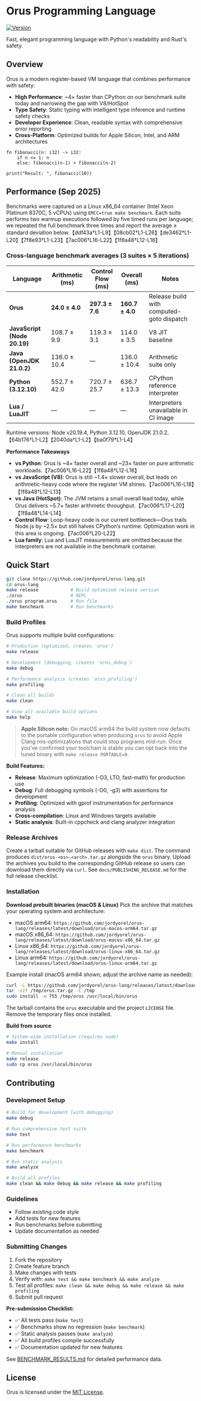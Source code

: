 # Orus Programming Language

[![Version](https://img.shields.io/badge/version-0.6.0-blue.svg)](CHANGELOG.md)

Fast, elegant programming language with Python's readability and Rust's safety.

## Overview

Orus is a modern register-based VM language that combines performance with safety:
- **High Performance**: ~4× faster than CPython on our benchmark suite today and narrowing the gap with V8/HotSpot
- **Type Safety**: Static typing with intelligent type inference and runtime safety checks
- **Developer Experience**: Clean, readable syntax with comprehensive error reporting
- **Cross-Platform**: Optimized builds for Apple Silicon, Intel, and ARM architectures

```orus
fn fibonacci(n: i32) -> i32:
    if n <= 1: n
    else: fibonacci(n-1) + fibonacci(n-2)

print("Result: ", fibonacci(10))
```

## Performance (Sep 2025)

Benchmarks were captured on a Linux x86_64 container (Intel Xeon Platinum 8370C, 5 vCPUs) using `EMCC=true make benchmark`. Each suite performs two warmup executions followed by five timed runs per language; we repeated the full benchmark three times and report the average ± standard deviation below.【ddf43a†L1-L9】【08cb02†L1-L26】【de3462†L1-L20】【7f8e93†L1-L23】【7ac006†L16-L22】【1f8a48†L12-L16】

### Cross-language benchmark averages (3 suites × 5 iterations)

| Language | **Arithmetic (ms)** | **Control Flow (ms)** | **Overall (ms)** | Notes |
|----------|--------------------|-----------------------|------------------|-------|
| **Orus** | **24.0 ± 4.0** | **297.3 ± 7.6** | **160.7 ± 4.0** | Release build with computed-goto dispatch |
| **JavaScript (Node 20.19)** | 108.7 ± 9.9 | 119.3 ± 3.1 | 114.0 ± 3.5 | V8 JIT baseline |
| **Java (OpenJDK 21.0.2)** | 136.0 ± 10.4 | — | 136.0 ± 10.4 | Arithmetic suite only |
| **Python (3.12.10)** | 552.7 ± 42.0 | 720.7 ± 25.7 | 636.7 ± 13.3 | CPython reference interpreter |
| **Lua / LuaJIT** | — | — | — | Interpreters unavailable in CI image |

Runtime versions: Node v20.19.4, Python 3.12.10, OpenJDK 21.0.2.【64b176†L1-L2】【2040da†L1-L2】【ba0f79†L1-L4】

**Performance Takeaways**
- **vs Python**: Orus is ~4× faster overall and ~23× faster on pure arithmetic workloads.【7ac006†L16-L22】【1f8a48†L12-L16】
- **vs JavaScript (V8)**: Orus is still ~1.4× slower overall, but leads on arithmetic-heavy code where the register VM shines.【7ac006†L16-L18】【1f8a48†L12-L13】
- **vs Java (HotSpot)**: The JVM retains a small overall lead today, while Orus delivers ~5.7× faster arithmetic throughput.【7ac006†L17-L20】【1f8a48†L14-L14】
- **Control Flow**: Loop-heavy code is our current bottleneck—Orus trails Node.js by ~2.5× but still halves CPython’s runtime. Optimization work in this area is ongoing.【7ac006†L20-L22】
- **Lua family**: Lua and LuaJIT measurements are omitted because the interpreters are not available in the benchmark container.

## Quick Start

```bash
git clone https://github.com/jordyorel/orus-lang.git
cd orus-lang
make release            # Build optimized release version
./orus                  # REPL
./orus program.orus     # Run file
make benchmark          # Run benchmarks
```

### Build Profiles

Orus supports multiple build configurations:

```bash
# Production (optimized, creates 'orus')
make release

# Development (debugging, creates 'orus_debug')  
make debug

# Performance analysis (creates 'orus_profiling')
make profiling

# Clean all builds
make clean

# View all available build options
make help
```

> **Apple Silicon note:** On macOS arm64 the build system now defaults to the
> portable configuration when producing `orus` to avoid Apple Clang
> mis-optimizations that could stop programs mid-run. Once you've confirmed your
> toolchain is stable you can opt back into the tuned binary with
> `make release PORTABLE=0`.

**Build Features:**
- **Release**: Maximum optimization (-O3, LTO, fast-math) for production use
- **Debug**: Full debugging symbols (-O0, -g3) with assertions for development
- **Profiling**: Optimized with gprof instrumentation for performance analysis
- **Cross-compilation**: Linux and Windows targets available
- **Static analysis**: Built-in cppcheck and clang analyzer integration

### Release Archives

Create a tarball suitable for GitHub releases with `make dist`. The command produces `dist/orus-<os>-<arch>.tar.gz` alongside the `orus` binary. Upload the archives you build to the corresponding GitHub release so users can download them directly via `curl`. See `docs/PUBLISHING_RELEASE.md` for the full release checklist.

### Installation

**Download prebuilt binaries (macOS & Linux)**
Pick the archive that matches your operating system and architecture:
- macOS arm64: `https://github.com/jordyorel/orus-lang/releases/latest/download/orus-macos-arm64.tar.gz`
- macOS x86_64: `https://github.com/jordyorel/orus-lang/releases/latest/download/orus-macos-x86_64.tar.gz`
- Linux x86_64: `https://github.com/jordyorel/orus-lang/releases/latest/download/orus-linux-x86_64.tar.gz`
- Linux arm64: `https://github.com/jordyorel/orus-lang/releases/latest/download/orus-linux-arm64.tar.gz`

Example install (macOS arm64 shown; adjust the archive name as needed):
```bash
curl -L https://github.com/jordyorel/orus-lang/releases/latest/download/orus-macos-arm64.tar.gz -o /tmp/orus.tar.gz
tar -xzf /tmp/orus.tar.gz -C /tmp
sudo install -m 755 /tmp/orus /usr/local/bin/orus
```

The tarball contains the `orus` executable and the project `LICENSE` file. Remove the temporary files once installed.

**Build from source**
```bash
# System-wide installation (requires sudo)
make install

# Manual installation
make release
sudo cp orus /usr/local/bin/orus
```

## Contributing

### Development Setup
```bash
# Build for development (with debugging)
make debug

# Run comprehensive test suite
make test

# Run performance benchmarks  
make benchmark

# Run static analysis
make analyze

# Build all profiles
make clean && make debug && make release && make profiling
```

### Guidelines
- Follow existing code style
- Add tests for new features
- Run benchmarks before submitting
- Update documentation as needed

### Submitting Changes
1. Fork the repository
2. Create feature branch
3. Make changes with tests
4. Verify with: `make test && make benchmark && make analyze`
5. Test all profiles: `make clean && make debug && make release && make profiling`
6. Submit pull request

**Pre-submission Checklist:**
- ✅ All tests pass (`make test`)
- ✅ Benchmarks show no regression (`make benchmark`) 
- ✅ Static analysis passes (`make analyze`)
- ✅ All build profiles compile successfully
- ✅ Documentation updated for new features

See [BENCHMARK_RESULTS.md](docs/BENCHMARK_RESULTS.md) for detailed performance data.

<!-- ## Public API Documentation -->

<!-- For details on embedding the Orus VM in other applications, see
[VM_PUBLIC_API.md](docs/VM_PUBLIC_API.md). -->

## License

Orus is licensed under the [MIT License](LICENSE).
